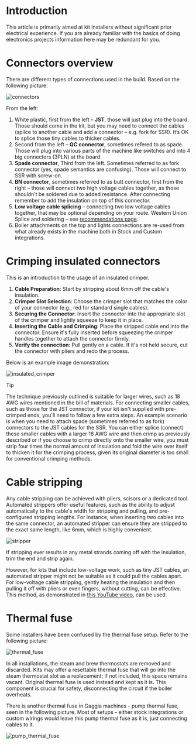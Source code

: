 # Introduction

This article is primarily aimed at kit installers without significant prior electrical experience. If you are already familiar with the basics of doing electronics projects information here may be redundant for you.

# Connectors overview

There are different types of connections used in the build. Based on the following picture:

![connectors](https://github.com/kozikow/gaggiuino.github.io/assets/722866/cba29dc6-3a60-4bd5-a2c1-92f5cc4c08e2)

From the left:
1. White plastic, first from the left – **JST**, those will just plug into the board. Those should come in the kit, but you may need to connect the cables (splice to another cable and add a connector – e.g. fork for SSR). It’s OK to splice those tiny cables to thicker cables.
2. Second from the left – **QC connector**, sometimes refered to as spade. Those will plug into various parts of the machine like switches and into 4 big connectors (3PLN) at the board.
3. **Spade connector**, Third from the left. Sometimes referred to as fork connector (yes, spade semantics are confusing). Those will connect to SSR with screw-on.
4. **BN connector**, sometimes referred to as butt connector, first from the right – those will connect two high voltage cables together, as those shouldn’t be soldered due to added resistance. After connecting remember to add the insulation on top of this connector.
5. **Low voltage cable splicing** – connecting two low voltage cables together, that may be optional depending on your route. Western Union Splice and soldering – see [recommendations page](learning-sources.md).
6. Boiler attachments on the top and lights connections are re-used from what already exists in the machine both in Stock and Custom integrations. 

# Crimping insulated connectors

This is an introduction to the usage of an insulated crimper.

1. **Cable Preparation**: Start by stripping about 6mm off the cable's insulation.
2. **Crimper Slot Selection**: Choose the crimper slot that matches the color of your connector (e.g., red for standard single cables).
3. **Securing the Connector**: Insert the connector into the appropriate slot of the crimper and lightly squeeze to keep it in place.
4. **Inserting the Cable and Crimping**: Place the stripped cable end into the connector. Ensure it's fully inserted before squeezing the crimper handles together to attach the connector firmly.
5. **Verify the connection**: Pull gently on a cable. If it's not held secure, cut the connector with pliers and redo the process.

Below is an example image demonstration:

![insulated_crimper](https://github.com/kozikow/gaggiuino.github.io/assets/722866/5e3d69f1-0079-4ed0-954c-e3c70947c44a)

> [!Tip]
> The technique previously outlined is suitable for larger wires, such as 18 AWG wires mentioned in the bill of materials. For connecting smaller cables, such as those for the JST connector, if your kit isn't supplied with pre-crimped ends, you'll need to follow a few extra steps. An example scenario is when you need to attach spade (sometimes referred to as fork) connectors to the JST cables for the SSR. You can either splice (connect) these smaller cables with a larger 18 AWG wire and then crimp as previously described or if you choose to crimp directly onto the smaller wire, you must strip four times the normal amount of insulation and fold the wire over itself to thicken it for the crimping process, given its original diameter is too small for conventional crimping methods.

# Cable stripping

Any cable stripping can be achieved with pliers, scisors or a dedicated tool.  Automated strippers offer useful features, such as the ability to adjust automatically to the cable's width for stripping and pulling, and pre-configured stripping lengths. For instance, when inserting two cables into the same connector, an automated stripper can ensure they are stripped to the exact same length, like 6mm, which is highly convenient.

![stripper](https://github.com/kozikow/gaggiuino.github.io/assets/722866/1950fd54-5f0d-4bfd-86a4-880c2beb114d)

If stripping ever results in any metal strands coming off with the insulation, trim the end and strip again. 

However, for kits that include low-voltage work, such as tiny JST cables, an automated stripper might not be suitable as it could pull the cables apart. For low-voltage cable stripping, gently heating the insulation and then pulling it off with pliers or even fingers, without cutting, can be effective. This method, as demonstrated in [this YouTube video](https://www.youtube.com/watch?v=n5o2drU65UM), can be used.

# Thermal fuse

Some installers have been confused by the thermal fuse setup. Refer to the following picture: 

![thermal_fuse](https://github.com/kozikow/gaggiuino.github.io/assets/722866/61aa30f3-7940-4a39-afdb-e8e586c7de15)

In all installations, the steam and brew thermostats are removed and discarded. Kits may offer a resettable thermal fuse that will go into the steam thermostat slot as a replacement; if not included, this space remains vacant. Original thermal fuse is used instead and kept as it is. This component is crucial for safety, disconnecting the circuit if the boiler overheats.

There is another thermal fuse in Gaggia machines - pump thermal fuse, seen in the following picture. Most of setups - either stock integrations or custom wirings would leave this pump thermal fuse as it is, just connecting cables to it.


![pump_thermal_fuse](https://github.com/kozikow/gaggiuino.github.io/assets/722866/9f71d390-a802-4d49-851b-3ccfa03b4536)

